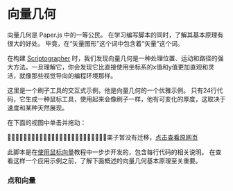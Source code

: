 # 向量几何

向量几何是 Paper.js 中的一等公民。 在学习编写脚本的同时，了解其基本原理有很大的好处。 毕竟，在“矢量图形”这个词中包含着“矢量”这个词。

在构建 [Scriptographer](http://scriptographer.org/) 时，我们发现向量几何是一种处理位置、运动和路径的强大方法。一旦理解它，你会发现它比直接使用坐标系的x值和y值更加直观和灵活，就像那些视觉导向的编程环境那样。

这里是一个刷子工具的交互式示例，他是向量几何的一个优雅示例。 只有24行代码，它生成一种鼠标工具，使用起来会像刷子一样，他有可变化的厚度，这取决于速度和某种天然展现。

在下面的视图中单击并拖动：

🌰🌰🌰🌰🌰🌰🌰🌰🌰🌰🌰🌰🌰🌰🌰🌰🌰🌰🌰🌰🌰🌰🌰🌰🌰栗子暂没有迁移，[点击查看原网页](http://paperjs.org/tutorials/geometry/vector-geometry/)

此脚本是在[使用鼠标向量](http://paperjs.org/tutorials/interaction/working-with-mouse-vectors/)教程中一步步开发的，包含每行代码的相关说明。 在查看这样一个应用示例之前，了解下面概述的向量几何基本原理至关重要。

### 点和向量




